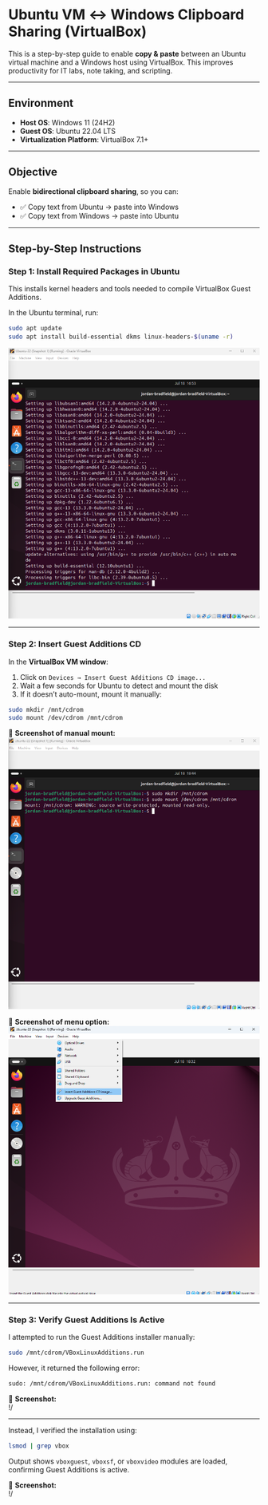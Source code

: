 # Ubuntu VM ↔ Windows Clipboard Sharing (VirtualBox)

This is a step-by-step guide to enable **copy & paste** between an Ubuntu virtual machine and a Windows host using VirtualBox. This improves productivity for IT labs, note taking, and scripting.

---

## Environment

- **Host OS**: Windows 11 (24H2)  
- **Guest OS**: Ubuntu 22.04 LTS  
- **Virtualization Platform**: VirtualBox 7.1+

---

## Objective

Enable **bidirectional clipboard sharing**, so you can:

- ✅ Copy text from Ubuntu → paste into Windows  
- ✅ Copy text from Windows → paste into Ubuntu

---

## Step-by-Step Instructions

### Step 1: Install Required Packages in Ubuntu

This installs kernel headers and tools needed to compile VirtualBox Guest Additions.

In the Ubuntu terminal, run:

```bash
sudo apt update
sudo apt install build-essential dkms linux-headers-$(uname -r)
```

![Terminal after installing dependencies](./images/01-packages-installed.png)

---

### Step 2: Insert Guest Additions CD

In the **VirtualBox VM window**:

1. Click on `Devices → Insert Guest Additions CD image...`
2. Wait a few seconds for Ubuntu to detect and mount the disk
3. If it doesn’t auto-mount, mount it manually:

```bash
sudo mkdir /mnt/cdrom
sudo mount /dev/cdrom /mnt/cdrom
```

📸 **Screenshot of manual mount:**  
![Mounted Guest Additions manually](./images/03-cd-mounted-terminal.png)


📸 **Screenshot of menu option:**  
![VirtualBox Devices menu showing CD option](./images/02-insert-guest-additions.png)

---

### Step 3: Verify Guest Additions Is Active

I attempted to run the Guest Additions installer manually:

```bash
sudo /mnt/cdrom/VBoxLinuxAdditions.run
```

However, it returned the following error:

```bash
sudo: /mnt/cdrom/VBoxLinuxAdditions.run: command not found
```

📸 **Screenshot:**  
!/[](./images/VBoxLinuxAdditions-error.png)

---

Instead, I verified the installation using:

```bash
lsmod | grep vbox
```

Output shows `vboxguest`, `vboxsf`, or `vboxvideo` modules are loaded, confirming Guest Additions is active.


📸 **Screenshot:**  
!/[](./images/guest-additions-running.png)
